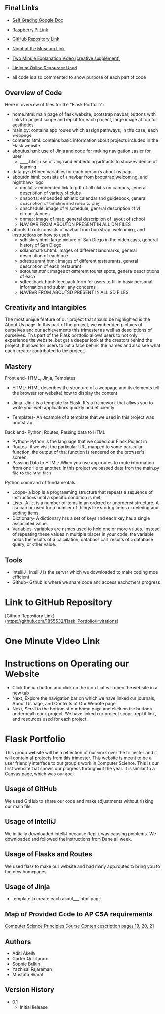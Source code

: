 
## Final Links
* [Self Grading Google Doc](https://docs.google.com/document/d/1vtITMYkZ187jyhb8SKm0TCy7zE6V5hX_I1v7qYoonfQ/edit?usp=sharing)
* [Raspberry Pi Link](http://107.200.91.165:5000/)

* [GitHub Repository Link](https://github.com/aditiakella/Flask_Portfolio.git)

* [Night at the Museum Link](https://127.0.0.1:5002/period2/)

* [Two Minute Explanation Video (creative supplement)](https://drive.google.com/file/d/1ciD4gnTIcOilLWbCWsot7vuUzn_iX2G3/view?usp=sharing)

* [Links to Online Resources Used](https://docs.google.com/document/d/1TrZm3bm79y3q8ljk1iNDpy-pxuR8tJrSV40HXL3KW1o/edit?usp=sharing)
* all code is also commented to show purpose of each part of code
## Overview of Code
Here is overview of files for the "Flask Portfolio":
* home.html: main page of flask website, bootstrap navbar, buttons with links to project scope and repl.it for each project, large image at top for aesthetics
* main.py: contains app routes which assign pathways; in this case, each webpage
* contents.html: contains basic information about projects included in the Flask website
* aboutus.html: use of Jinja and code for making navigation easier for user
    * ____.html: use of Jinja and embedding artifacts to show evidence of learning
* data.py: defined variables for each person's about us page
* aboutdn.html: consists of a navbar from bootstrap,welcoming, and nighthawk logo
    * dnclubs: embedded link to pdf of all clubs on campus, general description of variety of clubs
    * dnsports: embedded athletic calendar and guidebook, general description of timeline and rules to play
    * dnschedule: image of vl schedule, general description of vl circumstances
    * dnmap: image of map, general description of layout of school
    * NAV BAR FROM ABOUTDN PRESENT IN ALL DN FILES
* aboutsd.html: consists of navbar from bootstrap, welcoming, and instructions on how to use it
    * sdhistory.html: large picture of San Diego in the olden days, general history of San Diego
    * sdlandmarks.html: images of different landmarks, general description of each one
    * sdrestaurant.html: images of different restaurants, general description of each restaurant
    * sdtourist.html: images of different tourist spots, general descriptions of each
    * sdfeedback.html: feedback form for users to fill in basic personal information and submit any concerns
    * NAVBAR FROM ABOUTSD PRESENT IN ALL SD FILES
    
## Creativity and Intangibles 
The most unique feature of our project that should be highlighted is the About Us page. In this part of the project, we embedded pictures of ourselves and our achievements this trimester as well as descriptions of ourselves. This part of the Flask portfolio allows users to not only experience the website, but get a deeper look at the creators behind the project. It allows for users to put a face behind the names and also see what each creator contributed to the project.


## Mastery
Front end- HTML, Jinja, Templates
* HTML- HTML describes the structure of a webpage and its elements tell the browser (or website) how to display the content
* Jinja- Jinja is a template for Flask. It's a framework that allows you to write your web applications quickly and efficiently 

* Templates- An example of a template that we used in this project was bootstrap. 


Back end- Python, Routes, Passing data to HTML
* Python- Python is the language that we coded our Flask Project in
* Routes-  if we visit the particular URL mapped to some particular function, the output of that function is rendered on the browser's screen.
* Passing Data to HTML- When you use app routes to route information from one flie to another. In this project we passed data from the main.py file to the html files

Python command of fundamentals
* Loops- a loop is a programming structure that repeats a sequence of instructions until a specific condition is met. 
* Lists- A list is a number of items in an ordered or unordered structure. A list can be used for a number of things like storing items or deleting and adding items. 
* Dictionary- A dictionary has a set of keys and each key has a single associated value.
* Variables- variables are names used to hold one or more values. Instead of repeating these values in multiple places in your code, the variable holds the results of a calculation, database call, results of a database query, or other value.

## Tools
* IntelliJ- IntelliJ is the server which we downloaded to make coding moe efficient
* Github- Github is where we share code and access eachothers progress





# Link to GitHub Repository
[Github Repository Link] (https://github.com/1855532/Flask_Portfolio/invitations)
# One Minute Video Link

# Instructions on Operating our Website
* Click the run button and click on the icon that will open the website in a new tab
* Next, Explore the navigation bar on which we have linked our journals, About Us page, and Contents of Our Website page.
* Next, Scroll to the bottom of our home page and click on the buttons underneath eack project. We have linked our project scope, repl.it link, and resources used for each project.

# Flask Portfolio
 This group website will be a reflection of our work over the trimester and it will contain all projects from this trimester. This website is meant to be a user friendly interface to our group's work in Computer Science. This is our first website that shows our progress throughout the year. It is similar to a Canvas page, which was our goal.


 
##  Usage of GitHub
We used GitHub to share our code and make adjustments without risking our main file. 
## Usage of IntelliJ
We initially downloaded intelliJ because Repl.it was causing problems. We downloaded and followed the instructions from Dane all week.
## Usage of Flasks and Routes
We used flask to make our website and had many app.routes to bring you to the new homepages

## Usage of Jinja
* template to create each about___.html page
## Map of Provided Code to AP CSA requirements
[Computer Science Principles Course Cpnten description pages 19, 20, 21](https://apcentral.collegeboard.org/pdf/ap-computer-science-a-course-and-exam-description.pdf?course=ap-computer-science-a)





## Authors
* Aditi Akella
* Carter Quartararo
* Sophie Bulkin
* Yazhisai Rajaraman
* Mustafa Sharaf

## Version History
* 0.1
    * Initial Release
    
